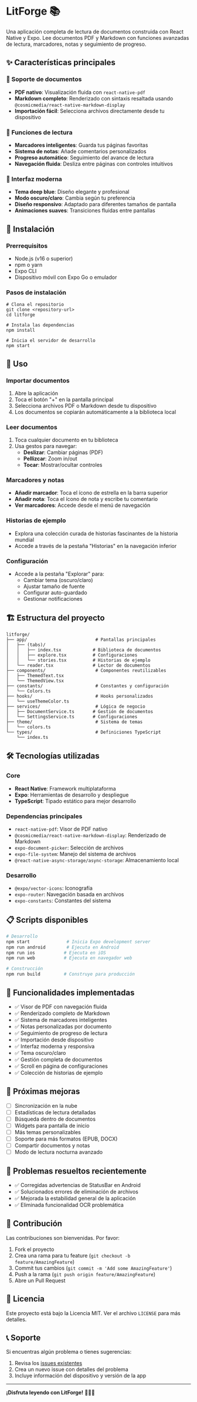 # LitForge 📚

Una aplicación completa de lectura de documentos construida con React Native y Expo. Lee documentos PDF y Markdown con funciones avanzadas de lectura, marcadores, notas y seguimiento de progreso.

## ✨ Características principales

### 📖 Soporte de documentos
- **PDF nativo**: Visualización fluida con `react-native-pdf`
- **Markdown completo**: Renderizado con sintaxis resaltada usando `@cosmicmedia/react-native-markdown-display`
- **Importación fácil**: Selecciona archivos directamente desde tu dispositivo

### 🎯 Funciones de lectura
- **Marcadores inteligentes**: Guarda tus páginas favoritas
- **Sistema de notas**: Añade comentarios personalizados
- **Progreso automático**: Seguimiento del avance de lectura
- **Navegación fluida**: Desliza entre páginas con controles intuitivos

### 🎨 Interfaz moderna
- **Tema deep blue**: Diseño elegante y profesional
- **Modo oscuro/claro**: Cambia según tu preferencia
- **Diseño responsivo**: Adaptado para diferentes tamaños de pantalla
- **Animaciones suaves**: Transiciones fluidas entre pantallas

## 🚀 Instalación

### Prerrequisitos
- Node.js (v16 o superior)
- npm o yarn
- Expo CLI
- Dispositivo móvil con Expo Go o emulador

### Pasos de instalación

```
# Clona el repositorio
git clone <repository-url>
cd litforge

# Instala las dependencias
npm install

# Inicia el servidor de desarrollo
npm start
```

## 📱 Uso

### Importar documentos
1. Abre la aplicación
2. Toca el botón "+" en la pantalla principal
3. Selecciona archivos PDF o Markdown desde tu dispositivo
4. Los documentos se copiarán automáticamente a la biblioteca local

### Leer documentos
1. Toca cualquier documento en tu biblioteca
2. Usa gestos para navegar:
   - **Deslizar**: Cambiar páginas (PDF)
   - **Pellizcar**: Zoom in/out
   - **Tocar**: Mostrar/ocultar controles

### Marcadores y notas
- **Añadir marcador**: Toca el ícono de estrella en la barra superior
- **Añadir nota**: Toca el ícono de nota y escribe tu comentario
- **Ver marcadores**: Accede desde el menú de navegación

### Historias de ejemplo
- Explora una colección curada de historias fascinantes de la historia mundial
- Accede a través de la pestaña "Historias" en la navegación inferior

### Configuración
- Accede a la pestaña "Explorar" para:
  - Cambiar tema (oscuro/claro)
  - Ajustar tamaño de fuente
  - Configurar auto-guardado
  - Gestionar notificaciones

## 🏗️ Estructura del proyecto

```
litforge/
├── app/                          # Pantallas principales
│   ├── (tabs)/
│   │   ├── index.tsx            # Biblioteca de documentos
│   │   ├── explore.tsx          # Configuraciones
│   │   └── stories.tsx          # Historias de ejemplo
│   └── reader.tsx               # Lector de documentos
├── components/                   # Componentes reutilizables
│   ├── ThemedText.tsx
│   └── ThemedView.tsx
├── constants/                    # Constantes y configuración
│   └── Colors.ts
├── hooks/                        # Hooks personalizados
│   └── useThemeColor.ts
├── services/                     # Lógica de negocio
│   ├── DocumentService.ts       # Gestión de documentos
│   └── SettingsService.ts       # Configuraciones
├── theme/                        # Sistema de temas
│   └── colors.ts
└── types/                        # Definiciones TypeScript
    └── index.ts
```

## 🛠️ Tecnologías utilizadas

### Core
- **React Native**: Framework multiplataforma
- **Expo**: Herramientas de desarrollo y despliegue
- **TypeScript**: Tipado estático para mejor desarrollo

### Dependencias principales
- `react-native-pdf`: Visor de PDF nativo
- `@cosmicmedia/react-native-markdown-display`: Renderizado de Markdown
- `expo-document-picker`: Selección de archivos
- `expo-file-system`: Manejo del sistema de archivos
- `@react-native-async-storage/async-storage`: Almacenamiento local

### Desarrollo
- `@expo/vector-icons`: Iconografía
- `expo-router`: Navegación basada en archivos
- `expo-constants`: Constantes del sistema

## 📋 Scripts disponibles

```bash
# Desarrollo
npm start              # Inicia Expo development server
npm run android        # Ejecuta en Android
npm run ios           # Ejecuta en iOS
npm run web           # Ejecuta en navegador web

# Construcción
npm run build         # Construye para producción
```

## 🎯 Funcionalidades implementadas

- ✅ Visor de PDF con navegación fluida
- ✅ Renderizado completo de Markdown
- ✅ Sistema de marcadores inteligentes
- ✅ Notas personalizadas por documento
- ✅ Seguimiento de progreso de lectura
- ✅ Importación desde dispositivo
- ✅ Interfaz moderna y responsiva
- ✅ Tema oscuro/claro
- ✅ Gestión completa de documentos
- ✅ Scroll en página de configuraciones
- ✅ Colección de historias de ejemplo

## 🔮 Próximas mejoras

- [ ] Sincronización en la nube
- [ ] Estadísticas de lectura detalladas
- [ ] Búsqueda dentro de documentos
- [ ] Widgets para pantalla de inicio
- [ ] Más temas personalizables
- [ ] Soporte para más formatos (EPUB, DOCX)
- [ ] Compartir documentos y notas
- [ ] Modo de lectura nocturna avanzado

## 🐛 Problemas resueltos recientemente

- ✅ Corregidas advertencias de StatusBar en Android
- ✅ Solucionados errores de eliminación de archivos
- ✅ Mejorada la estabilidad general de la aplicación
- ✅ Eliminada funcionalidad OCR problemática

## 🤝 Contribución

Las contribuciones son bienvenidas. Por favor:

1. Fork el proyecto
2. Crea una rama para tu feature (`git checkout -b feature/AmazingFeature`)
3. Commit tus cambios (`git commit -m 'Add some AmazingFeature'`)
4. Push a la rama (`git push origin feature/AmazingFeature`)
5. Abre un Pull Request

## 📄 Licencia

Este proyecto está bajo la Licencia MIT. Ver el archivo `LICENSE` para más detalles.

## 📞 Soporte

Si encuentras algún problema o tienes sugerencias:

1. Revisa los [issues existentes](../../issues)
2. Crea un nuevo issue con detalles del problema
3. Incluye información del dispositivo y versión de la app

---

**¡Disfruta leyendo con LitForge!** 🚀📖✨
